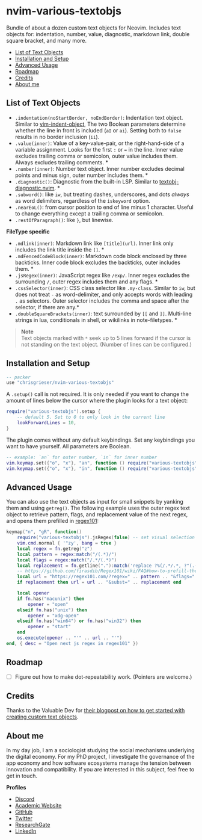 # nvim-various-textobjs
Bundle of about a dozen custom text objects for Neovim. Includes text objects for: indentation, number, value, diagnostic, markdown link, double square bracket, and many more.

<!--toc:start-->
- [List of Text Objects](#list-of-text-objects)
- [Installation and Setup](#installation-and-setup)
- [Advanced Usage](#advanced-usage)
- [Roadmap](#roadmap)
- [Credits](#credits)
- [About me](#about-me)
<!--toc:end-->

## List of Text Objects
- `.indentation(noStartBorder, noEndBorder)`: Indentation text object. Similar to [vim-indent-object](https://github.com/michaeljsmith/vim-indent-object), The two Boolean parameters determine whether the line in front is included (`aI` or `ai`). Setting both to `false` results in no border inclusion (`ii`).
- `.value(inner)`: Value of a key-value-pair, or the <!-- vale RedHat.TermsErrors = NO --> right-hand-side of a variable assignment. Looks for the first `:` or `=` in the line. Inner value excludes trailing comma or semicolon, outer value includes them. Always excludes trailing comments. \*
- `.number(inner)`: Number text object. Inner number excludes decimal points and minus sign, outer number includes them. \*
- `.diagnostic()`: Diagnostic from the built-in LSP. Similar to [textobj-diagnostic.nvim](https://github.com/andrewferrier/textobj-diagnostic.nvim). \*
- `.subword()`: like `iw`, but treating dashes, underscores, and dots *always* as word delimiters, regardless of the `iskeyword` option.
- `.nearEoL()`: from cursor position to end of line minus 1 character. Useful to change everything except a trailing comma or semicolon.
- `.restOfParagraph()`: like `}`, but linewise.

__FileType specific__
- `.mdlink(inner)`: Markdown link like `[title](url)`. Inner link only includes the link title inside the `[]`. \*
- `.mdFencedCodeBlock(inner)`: Markdown code block enclosed by three backticks. Inner code block excludes the backticks, outer includes them. \*
- `.jsRegex(inner)`: JavaScript regex like `/exp/`. Inner regex excludes the surrounding `/`, outer regex includes them and any flags. \* 
- `.cssSelector(inner)`: CSS class selector like `.my-class`. Similar to `iw`, but does not treat `-` as word-delimiter, and only accepts words with leading `.` as selectors. Outer selector includes the comma and space after the selector, if there are any.\*
- `.doubleSquareBrackets(inner)`: text surrounded by `[[` and `]]`. Multi-line strings in lua, conditionals in shell, or wikilinks in note-filetypes. \*

> __Note__  
> Text objects marked with `*` seek up to 5 lines forward if the cursor is not standing on the text object. (Number of lines can be configured.)

## Installation and Setup

```lua
-- packer
use "chrisgrieser/nvim-various-textobjs"
```

A `.setup()` call is not required. It is only needed if you want to change the amount of lines below the cursor where the plugin looks for a text object:

```lua
require("various-textobjs").setup {
	-- default 5. Set to 0 to only look in the current line
	lookForwardLines = 10,
}
```

The plugin comes without any default keybindings. Set any keybindings you want to have yourself. All parameters are Boolean.

```lua
-- example: `an` for outer number, `in` for inner number
vim.keymap.set({"o", "x"}, "an", function () require("various-textobjs").number(false) end)
vim.keymap.set({"o", "x"}, "in", function () require("various-textobjs").number(true) end)
```

## Advanced Usage
You can also use the text objects as input for small snippets by yanking them and using `getreg()`. The following example uses the outer regex text object to retrieve pattern, flags, and replacement value of the next regex, and opens them prefilled in [regex101](https://regex101.com/):

```lua
keymap("n", "gR", function()
	require("various-textobjs").jsRegex(false) -- set visual selection to outer regex
	vim.cmd.normal { '"zy', bang = true }
	local regex = fn.getreg("z")
	local pattern = regex:match("/(.*)/")
	local flags = regex:match("/.*/(.*)")
	local replacement = fn.getline("."):match('replace ?%(/.*/.*, ?"(.-)"')
	-- https://github.com/firasdib/Regex101/wiki/FAQ#how-to-prefill-the-fields-on-the-interface-via-url
	local url = "https://regex101.com/?regex=" .. pattern .. "&flags=" .. flags
	if replacement then url = url .. "&subst=" .. replacement end

	local opener
	if fn.has("macunix") then
		opener = "open"
	elseif fn.has("unix") then
		opener = "xdg-open"
	elseif fn.has("win64") or fn.has("win32") then
		opener = "start"
	end
	os.execute(opener .. "'" .. url .. "'")
end, { desc = "Open next js regex in regex101" })
```

## Roadmap
- [ ] Figure out how to make dot-repeatability work. (Pointers are welcome.)

## Credits
Thanks to the Valuable Dev for [their blogpost on how to get started with creating custom text objects](https://thevaluable.dev/vim-create-text-objects/).

<!-- vale Google.FirstPerson = NO -->
## About me
In my day job, I am a sociologist studying the social mechanisms underlying the digital economy. For my PhD project, I investigate the governance of the app economy and how software ecosystems manage the tension between innovation and compatibility. If you are interested in this subject, feel free to get in touch.

__Profiles__
- [Discord](https://discordapp.com/users/462774483044794368/)
- [Academic Website](https://chris-grieser.de/)
- [GitHub](https://github.com/chrisgrieser/)
- [Twitter](https://twitter.com/pseudo_meta)
- [ResearchGate](https://www.researchgate.net/profile/Christopher-Grieser)
- [LinkedIn](https://www.linkedin.com/in/christopher-grieser-ba693b17a/)
